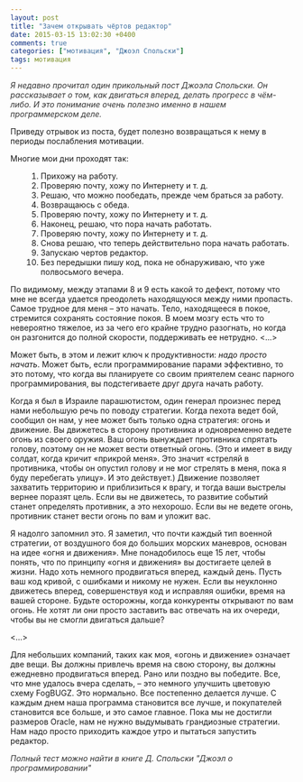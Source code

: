 ```yaml
---
layout: post
title: "Зачем открывать чёртов редактор"
date: 2015-03-15 13:02:30 +0400
comments: true
categories: ["мотивация", "Джоэл Спольски"]
tags: мотивация
---
```


<p style="color: #333; font-style: italic">
Я недавно прочитал один прикольный пост Джоэла Спольски. Он рассказывает о том, как двигаться вперед, делать прогресс в чём-либо. И это понимание очень полезно именно в нашем программерском деле.<br>

Приведу отрывок из поста, будет полезно возвращаться к нему в периоды послабления мотивации.
</p>

<!-- more -->

<div>
<p>Многие мои дни проходят так:</p>

<ol style="margin-left: 30px">
<li>Прихожу на работу.
<li>Проверяю почту, хожу по Интернету и т. д.
<li>Решаю, что можно пообедать, прежде чем браться за работу.
<li>Возвращаюсь с обеда.
<li>Проверяю почту, хожу по Интернету и т. д.
<li>Наконец, решаю, что пора начать работать.
<li>Проверяю почту, хожу по Интернету и т. д.
<li>Снова решаю, что теперь действительно пора начать работать.
<li>Запускаю чертов редактор.</li>
<li>Без передышки пишу код, пока не обнаруживаю, что уже полвосьмого вечера.</li>
</ol>

<p>По видимому, между этапами 8 и 9 есть какой то дефект, потому что мне
не всегда удается преодолеть находящуюся между ними пропасть. Самое
трудное для меня – это начать. Тело, находящееся в покое, стремится сохранять состояние покоя. В моем мозгу есть что то невероятно тяжелое,
из за чего его крайне трудно разогнать, но когда он разгонится до полной
скорости, поддерживать ее нетрудно. <...> 
</p>

<p>Может быть, в этом и лежит ключ к продуктивности: <span style="font-style: italic">надо просто начать</span>. Может быть, если программирование парами эффективно, то это
потому, что когда вы планируете со своим приятелем сеанс парного программирования, вы подстегиваете друг друга начать работу.
</p>

<p>Когда я был в Израиле парашютистом, один генерал произнес перед нами небольшую речь по поводу стратегии. Когда пехота ведет бой, сообщил
он нам, у нее может быть только одна стратегия: огонь и движение. Вы движетесь в сторону противника и одновременно ведете огонь из своего оружия. Ваш огонь вынуждает противника спрятать голову, поэтому он не может вести ответный огонь. (Это и имеет в виду солдат, когда кричит «прикрой меня». Это значит «стреляй в противника, чтобы он опустил голову
и не мог стрелять в меня, пока я буду перебегать улицу». И это действует.)
Движение позволяет захватить территорию и приблизиться к врагу, и тогда ваши выстрелы вернее поразят цель. Если вы не движетесь, то развитие событий станет определять противник, а это нехорошо. Если вы не ведете огонь, противник станет вести огонь по вам и уложит вас.
</p>

<p>Я надолго запомнил это. Я заметил, что почти каждый тип военной стратегии, от воздушного боя до больших морских маневров, основан на идее «огня и движения». Мне понадобилось еще 15 лет, чтобы понять, что по принципу «огня и движения» вы достигаете целей в жизни. Надо хоть немного продвигаться вперед, каждый день. Пусть ваш код кривой, с ошибками и никому не нужен. Если вы неуклонно движетесь вперед, совершенствуя код и исправляя ошибки, время на вашей стороне. Будьте осторожны, когда конкуренты открывают по вам огонь. Не хотят ли они просто заставить вас отвечать на их очереди, чтобы вы не смогли двигаться дальше?
</p>

<p><...></p>

<p>Для небольших компаний, таких как моя, «огонь и движение» означает две вещи. Вы должны привлечь время на свою сторону, вы должны ежедневно продвигаться вперед. Рано или поздно вы победите. Все, что мне удалось вчера сделать, – это немного улучшить цветовую схему FogBUGZ.
Это нормально. Все постепенно делается лучше. С каждым днем наша программа становится все лучше, и покупателей становится все больше, и это самое главное. Пока мы не достигли размеров Oracle, нам не нужно выдумывать грандиозные стратегии. Нам надо просто приходить каждое утро
и пытаться запустить редактор.
</p>

<p style="color: #333; font-style: italic">
Полный тест можно найти в книге Д. Спольски "Джоэл о программировании"
</p>


</div>